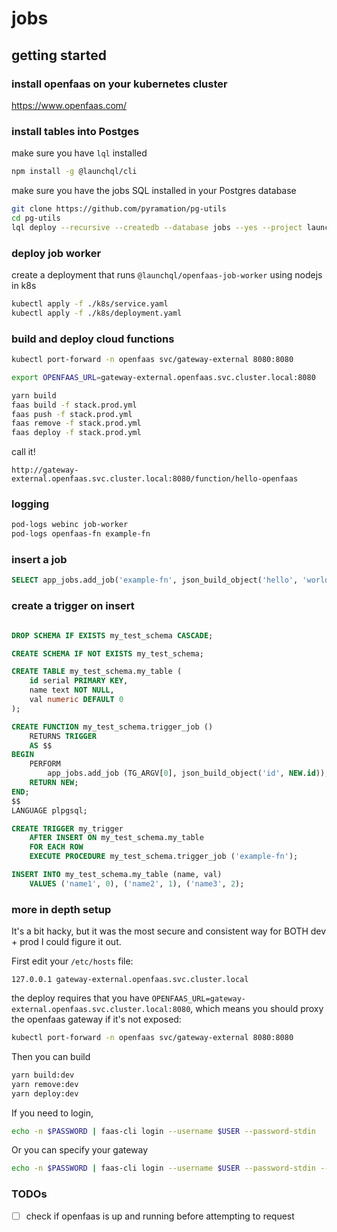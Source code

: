 # jobs

## getting started

### install openfaas on your kubernetes cluster

https://www.openfaas.com/

### install tables into Postges

make sure you have `lql` installed 

```sh
npm install -g @launchql/cli
```

make sure you have the jobs SQL installed in your Postgres database 

```sh
git clone https://github.com/pyramation/pg-utils
cd pg-utils
lql deploy --recursive --createdb --database jobs --yes --project launchql-extension-jobs
```

### deploy job worker

create a deployment that runs `@launchql/openfaas-job-worker` using nodejs in k8s

```sh
kubectl apply -f ./k8s/service.yaml
kubectl apply -f ./k8s/deployment.yaml
```

### build and deploy cloud functions

```sh
kubectl port-forward -n openfaas svc/gateway-external 8080:8080

export OPENFAAS_URL=gateway-external.openfaas.svc.cluster.local:8080

yarn build
faas build -f stack.prod.yml 
faas push -f stack.prod.yml 
faas remove -f stack.prod.yml 
faas deploy -f stack.prod.yml 
```

call it!

```
http://gateway-external.openfaas.svc.cluster.local:8080/function/hello-openfaas
```

### logging

```sh
pod-logs webinc job-worker
pod-logs openfaas-fn example-fn
```

### insert a job

```sql
SELECT app_jobs.add_job('example-fn', json_build_object('hello', 'world!'));
```

### create a trigger on insert

```sql

DROP SCHEMA IF EXISTS my_test_schema CASCADE;

CREATE SCHEMA IF NOT EXISTS my_test_schema;

CREATE TABLE my_test_schema.my_table (
    id serial PRIMARY KEY,
    name text NOT NULL,
    val numeric DEFAULT 0
);

CREATE FUNCTION my_test_schema.trigger_job ()
    RETURNS TRIGGER
    AS $$
BEGIN
    PERFORM
        app_jobs.add_job (TG_ARGV[0], json_build_object('id', NEW.id));
    RETURN NEW;
END;
$$
LANGUAGE plpgsql;

CREATE TRIGGER my_trigger
    AFTER INSERT ON my_test_schema.my_table
    FOR EACH ROW
    EXECUTE PROCEDURE my_test_schema.trigger_job ('example-fn');

INSERT INTO my_test_schema.my_table (name, val)
    VALUES ('name1', 0), ('name2', 1), ('name3', 2);

```


### more in depth setup

It's a bit hacky, but it was the most secure and consistent way for BOTH dev + prod I could figure it out.

First edit your `/etc/hosts` file:

```
127.0.0.1 gateway-external.openfaas.svc.cluster.local
```

the deploy requires that you have `OPENFAAS_URL=gateway-external.openfaas.svc.cluster.local:8080`, which means you should proxy the openfaas gateway if it's not exposed:

```sh
kubectl port-forward -n openfaas svc/gateway-external 8080:8080
```

Then you can build

```sh
yarn build:dev
yarn remove:dev
yarn deploy:dev
```

If you need to login, 

```sh
echo -n $PASSWORD | faas-cli login --username $USER --password-stdin
```

Or you can specify your gateway

```sh
echo -n $PASSWORD | faas-cli login --username $USER --password-stdin --gateway 127.0.0.1:31112
```

### TODOs

- [ ] check if openfaas is up and running before attempting to request 

